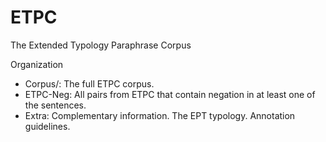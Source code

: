 # ETPC
The Extended Typology Paraphrase Corpus

Organization
- Corpus/: The full ETPC corpus.
- ETPC-Neg: All pairs from ETPC that contain negation in at least one of the sentences. 
- Extra: Complementary information. The EPT typology. Annotation guidelines.

